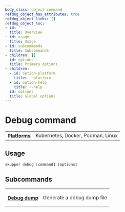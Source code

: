```yaml
---
body_class: object command
refdog_object_has_attributes: true
refdog_object_links: []
refdog_object_toc:
- id: ''
  title: Overview
- id: usage
  title: Usage
- id: subcommands
  title: Subcommands
- children: []
  id: options
  title: Primary options
- children:
  - id: option-platform
    title: --platform
  - id: option-help
    title: --help
  id: options
  title: Global options
---
```


# Debug command

<section>

<table class="fields"><tr><th>Platforms</th><td>Kubernetes, Docker, Podman, Linux</td></table>

</section>

<section>

## Usage

~~~ shell
skupper debug [command] [options]
~~~

</section>

<section>

## Subcommands

<table class="objects">
<tr><th><a href="dump.html">Debug dump</a></th><td><p>Generate a debug dump file</p>
</td></tr>
</table>

</section>

